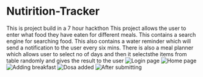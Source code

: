 # Nutirition-Tracker
This is project build in a 7 hour hackthon
This project allows the user to enter what food they have eaten for different meals.
This contains a search engine for searching food.
This also contains a water reminder which will send a notification to the user every six mins.
There is also a meal planner which allows user to select no of days and then it selectsthe items from table randomly and gives the result to the user
![Login page](https://user-images.githubusercontent.com/46615961/108815003-c184f000-75d9-11eb-874f-40ea3c4b57de.JPG)
![Home page](https://user-images.githubusercontent.com/46615961/108815293-35bf9380-75da-11eb-858a-b96189cf71f3.JPG)
![Adding breakfast](https://user-images.githubusercontent.com/46615961/108815303-3c4e0b00-75da-11eb-9393-24cfc57e71ce.JPG)
![Dosa added](https://user-images.githubusercontent.com/46615961/108815315-407a2880-75da-11eb-8b03-f9b0da40855f.JPG)
![After submitting](https://user-images.githubusercontent.com/46615961/108815326-453edc80-75da-11eb-8c84-3aca68a902c4.JPG)

